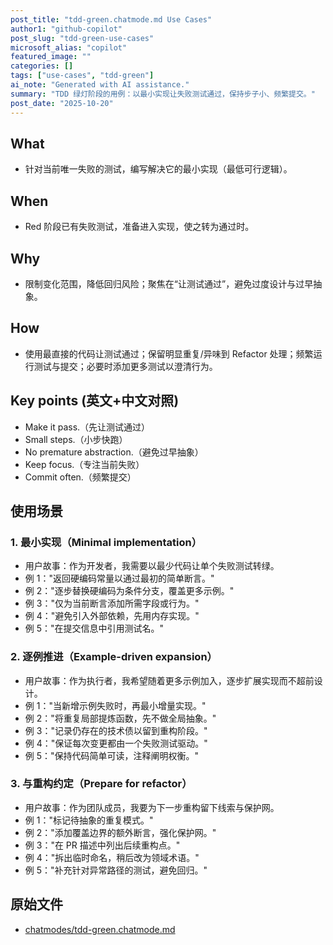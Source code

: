 ```yaml
---
post_title: "tdd-green.chatmode.md Use Cases"
author1: "github-copilot"
post_slug: "tdd-green-use-cases"
microsoft_alias: "copilot"
featured_image: ""
categories: []
tags: ["use-cases", "tdd-green"]
ai_note: "Generated with AI assistance."
summary: "TDD 绿灯阶段的用例：以最小实现让失败测试通过，保持步子小、频繁提交。"
post_date: "2025-10-20"
---
```


<!-- markdownlint-disable MD041 -->

## What

- 针对当前唯一失败的测试，编写解决它的最小实现（最低可行逻辑）。

## When

- Red 阶段已有失败测试，准备进入实现，使之转为通过时。

## Why

- 限制变化范围，降低回归风险；聚焦在“让测试通过”，避免过度设计与过早抽象。

## How

- 使用最直接的代码让测试通过；保留明显重复/异味到 Refactor 处理；频繁运行测试与提交；必要时添加更多测试以澄清行为。

## Key points (英文+中文对照)

- Make it pass.（先让测试通过）
- Small steps.（小步快跑）
- No premature abstraction.（避免过早抽象）
- Keep focus.（专注当前失败）
- Commit often.（频繁提交）

## 使用场景

### 1. 最小实现（Minimal implementation）

- 用户故事：作为开发者，我需要以最少代码让单个失败测试转绿。
- 例 1："返回硬编码常量以通过最初的简单断言。"
- 例 2："逐步替换硬编码为条件分支，覆盖更多示例。"
- 例 3："仅为当前断言添加所需字段或行为。"
- 例 4："避免引入外部依赖，先用内存实现。"
- 例 5："在提交信息中引用测试名。"

### 2. 逐例推进（Example-driven expansion）

- 用户故事：作为执行者，我希望随着更多示例加入，逐步扩展实现而不超前设计。
- 例 1："当新增示例失败时，再最小增量实现。"
- 例 2："将重复局部提炼函数，先不做全局抽象。"
- 例 3："记录仍存在的技术债以留到重构阶段。"
- 例 4："保证每次变更都由一个失败测试驱动。"
- 例 5："保持代码简单可读，注释阐明权衡。"

### 3. 与重构约定（Prepare for refactor）

- 用户故事：作为团队成员，我要为下一步重构留下线索与保护网。
- 例 1："标记待抽象的重复模式。"
- 例 2："添加覆盖边界的额外断言，强化保护网。"
- 例 3："在 PR 描述中列出后续重构点。"
- 例 4："拆出临时命名，稍后改为领域术语。"
- 例 5："补充针对异常路径的测试，避免回归。"

## 原始文件

- [chatmodes/tdd-green.chatmode.md](../../../chatmodes/tdd-green.chatmode.md)
